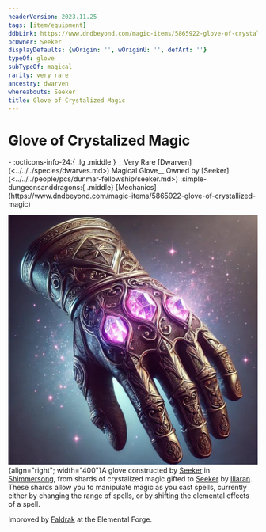 ```yaml
---
headerVersion: 2023.11.25
tags: [item/equipment]
ddbLink: https://www.dndbeyond.com/magic-items/5865922-glove-of-crystallized-magic
pcOwner: Seeker
displayDefaults: {wOrigin: '', wOriginU: '', defArt: ''}
typeOf: glove
subTypeOf: magical
rarity: very rare
ancestry: dwarven
whereabouts: Seeker
title: Glove of Crystalized Magic
---
```

# Glove of Crystalized Magic
<div class="grid cards ext-narrow-margin ext-one-column" markdown>
- :octicons-info-24:{ .lg .middle } __Very Rare [Dwarven](<../../../species/dwarves.md>) Magical Glove__  
   Owned by [Seeker](<../../../people/pcs/dunmar-fellowship/seeker.md>)  
    :simple-dungeonsanddragons:{ .middle} [Mechanics](https://www.dndbeyond.com/magic-items/5865922-glove-of-crystallized-magic) 
</div>


![Glove of Crystallized Magic](../../../assets/glove-of-crystallized-magic.jpg){align="right"; width="400"}A glove constructed by [Seeker](<../../../people/pcs/dunmar-fellowship/seeker.md>) in [Shimmersong](<../../../gazetteer/extraplanar/feywild/shimmersong.md>), from shards of crystalized magic gifted to [Seeker](<../../../people/pcs/dunmar-fellowship/seeker.md>) by [Illaran](<../../../people/fey/illaran.md>). These shards allow you to manipulate magic as you cast spells, currently either by changing the range of spells, or by shifting the elemental effects of a spell. 

Improved by [Faldrak](<../../../people/dwarves/faldrak-bronzehammer.md>) at the Elemental Forge. 